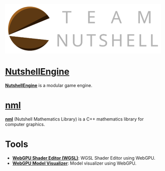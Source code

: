 ![Team Nutshell](assets/images/team-nutshell-logo-full-dark-theme.png)

# [NutshellEngine](nutshellengine/index.md)
[**NutshellEngine**](https://github.com/Team-Nutshell) is a modular game engine.

# [nml](nml)
[**nml**](https://github.com/Team-Nutshell/nml) (Nutshell Mathematics Library) is a C++ mathematics library for computer graphics.

# Tools
- [**WebGPU Shader Editor (WGSL)**](shader/editor.md): WGSL Shader Editor using WebGPU.
- [**WebGPU Model Visualizer**](model/visualizer.md): Model visualizer using WebGPU.

